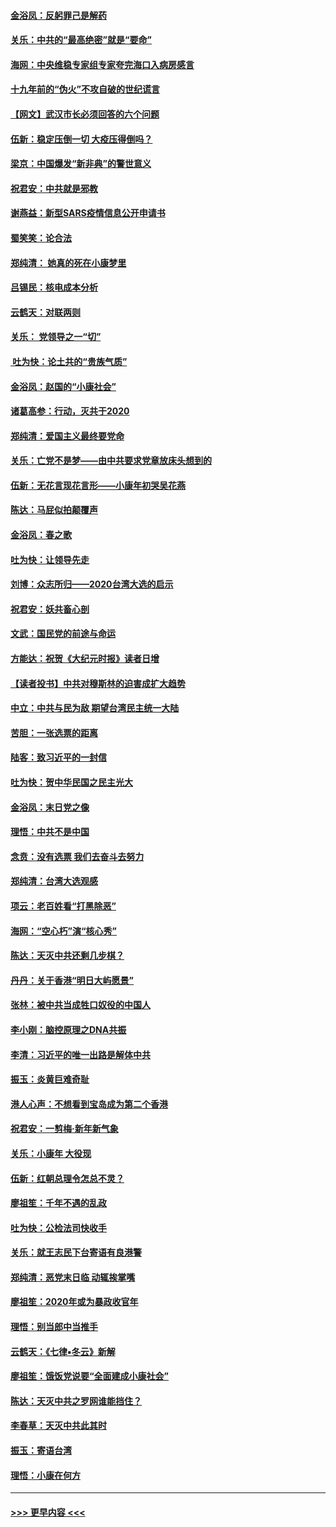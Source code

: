 #### [金浴凤：反躬罪己是解药](../pages/nsc993/n11820280.md?t=01251922) 
#### [关乐：中共的“最高绝密”就是“要命”](../pages/nsc993/n11816946.md?t=01251922) 
#### [海网：中央维稳专家组专家夸完海口入病房感言](../pages/nsc993/n11815138.md?t=01251922) 
#### [十九年前的“伪火”不攻自破的世纪谎言](../pages/nsc993/n11813238.md?t=01251922) 
#### [【网文】武汉市长必须回答的六个问题](../pages/nsc993/n11813848.md?t=01251922) 
#### [伍新：稳定压倒一切 大疫压得倒吗？](../pages/nsc993/n11812634.md?t=01251922) 
#### [梁京：中国爆发“新非典”的警世意义](../pages/nsc993/n11812554.md?t=01251922) 
#### [祝君安：中共就是邪教](../pages/nsc993/n11812431.md?t=01251922) 
#### [谢燕益：新型SARS疫情信息公开申请书](../pages/nsc993/n11808840.md?t=01251922) 
#### [蜀笑笑：论合法](../pages/nsc993/n11808064.md?t=01251922) 
#### [郑纯清： 她真的死在小康梦里](../pages/nsc993/n11806623.md?t=01251922) 
#### [吕锡民：核电成本分析](../pages/nsc993/n11806284.md?t=01251922) 
#### [云鹤天：对联两则](../pages/nsc993/n11805957.md?t=01251922) 
#### [关乐： 党领导之一“切”](../pages/nsc993/n11804505.md?t=01251922) 
#### [ 吐为快：论土共的“贵族气质”](../pages/nsc993/n11804490.md?t=01251922) 
#### [金浴凤：赵国的“小康社会”](../pages/nsc993/n11804452.md?t=01251922) 
#### [诸葛高参：行动，灭共于2020](../pages/nsc993/n11804120.md?t=01251922) 
#### [郑纯清：爱国主义最终要党命](../pages/nsc993/n11802197.md?t=01251922) 
#### [关乐：亡党不是梦——由中共要求党章放床头想到的](../pages/nsc993/n11802156.md?t=01251922) 
#### [伍新：无花言现花言形——小康年初哭吴花燕](../pages/nsc993/n11800044.md?t=01251922) 
#### [陈达：马屁似拍颠覆声](../pages/nsc993/n11800010.md?t=01251922) 
#### [金浴凤：春之歌](../pages/nsc993/n11797687.md?t=01251922) 
#### [吐为快：让领导先走](../pages/nsc993/n11797512.md?t=01251922) 
#### [刘博：众志所归——2020台湾大选的启示](../pages/nsc993/n11796878.md?t=01251922) 
#### [祝君安：妖共畜心剖](../pages/nsc993/n11794273.md?t=01251922) 
#### [文武：国民党的前途与命运](../pages/nsc993/n11794198.md?t=01251922) 
#### [方能达：祝贺《大纪元时报》读者日增](../pages/nsc993/n11793807.md?t=01251922) 
#### [【读者投书】中共对穆斯林的迫害成扩大趋势](../pages/nsc993/n11791371.md?t=01251922) 
#### [中立：中共与民为敌 期望台湾民主统一大陆](../pages/nsc993/n11790392.md?t=01251922) 
#### [苦胆：一张选票的距离](../pages/nsc993/n11788914.md?t=01251922) 
#### [陆客：致习近平的一封信](../pages/nsc993/n11788867.md?t=01251922) 
#### [吐为快：贺中华民国之民主光大](../pages/nsc993/n11788618.md?t=01251922) 
#### [金浴凤：末日党之像](../pages/nsc993/n11787475.md?t=01251922) 
#### [理悟：中共不是中国](../pages/nsc993/n11787463.md?t=01251922) 
#### [念贲：没有选票  我们去奋斗去努力](../pages/nsc993/n11787398.md?t=01251922) 
#### [郑纯清：台湾大选观感](../pages/nsc993/n11786210.md?t=01251922) 
#### [项云：老百姓看“打黑除恶”](../pages/nsc993/n11785398.md?t=01251922) 
#### [海网：“空心朽”演“核心秀”](../pages/nsc993/n11783874.md?t=01251922) 
#### [陈达：天灭中共还剩几步棋？](../pages/nsc993/n11783719.md?t=01251922) 
#### [丹丹：关于香港“明日大屿愿景”](../pages/nsc993/n11783273.md?t=01251922) 
#### [张林：被中共当成牲口奴役的中国人](../pages/nsc993/n11782397.md?t=01251922) 
#### [李小刚：脑控原理之DNA共振](../pages/nsc993/n11780962.md?t=01251922) 
#### [李清：习近平的唯一出路是解体中共](../pages/nsc993/n11780866.md?t=01251922) 
#### [振玉：炎黄巨难奇耻](../pages/nsc993/n11779632.md?t=01251922) 
#### [港人心声：不想看到宝岛成为第二个香港](../pages/nsc993/n11778817.md?t=01251922) 
#### [祝君安：一剪梅‧新年新气象](../pages/nsc993/n11776340.md?t=01251922) 
#### [关乐：小康年 大役现](../pages/nsc993/n11774213.md?t=01251922) 
#### [伍新：红朝总理令怎总不灵？](../pages/nsc993/n11770813.md?t=01251922) 
#### [廖祖笙：千年不遇的乱政](../pages/nsc993/n11770373.md?t=01251922) 
#### [吐为快：公检法司快收手](../pages/nsc993/n11770359.md?t=01251922) 
#### [关乐：就王志民下台寄语有良港警](../pages/nsc993/n11769903.md?t=01251922) 
#### [郑纯清：恶党末日临 动辄挨掌嘴](../pages/nsc993/n11769356.md?t=01251922) 
#### [廖祖笙：2020年或为暴政收官年](../pages/nsc993/n11768216.md?t=01251922) 
#### [理悟：别当郎中当推手](../pages/nsc993/n11768243.md?t=01251922) 
#### [云鹤天：《七律▪冬云》新解](../pages/nsc993/n11768204.md?t=01251922) 
#### [廖祖笙：饿饭党说要“全面建成小康社会”](../pages/nsc993/n11767482.md?t=01251922) 
#### [陈达：天灭中共之罗网谁能挡住？](../pages/nsc993/n11767465.md?t=01251922) 
#### [李春草：天灭中共此其时](../pages/nsc993/n11767452.md?t=01251922) 
#### [振玉：寄语台湾](../pages/nsc993/n11767432.md?t=01251922) 
#### [理悟：小康在何方](../pages/nsc993/n11767394.md?t=01251922) 

----
#### [ >>> 更早内容 <<< ](../indexes/nsc993-earlier.md)

